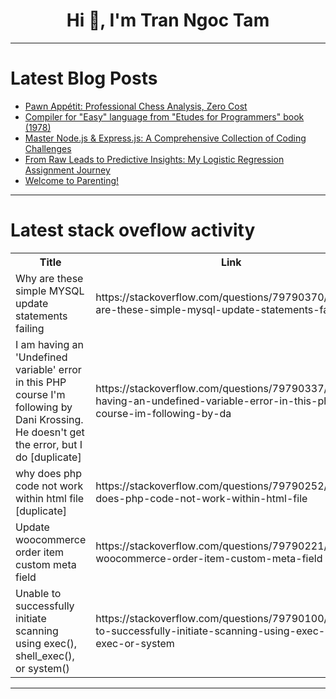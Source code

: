 <h1 align="center">Hi 👋, I'm Tran Ngoc Tam</h1>

---

# Latest Blog Posts 
<!-- BLOG-POST-LIST:START -->
- [Pawn Appétit: Professional Chess Analysis, Zero Cost](https://dev.to/gaspar_limarc_f1e8bca9ee/pawn-appetit-professional-chess-analysis-zero-cost-1c6d)
- [Compiler for &quot;Easy&quot; language from &quot;Etudes for Programmers&quot; book &lpar;1978&rpar;](https://dev.to/begoon/compiler-for-easy-language-from-etudes-for-programmers-book-1978-4nb1)
- [Master Node.js &amp; Express.js: A Comprehensive Collection of Coding Challenges](https://dev.to/mohinsheikh/master-nodejs-expressjs-a-comprehensive-collection-of-coding-challenges-4aba)
- [From Raw Leads to Predictive Insights: My Logistic Regression Assignment Journey](https://dev.to/vinanoliefo/from-raw-leads-to-predictive-insights-my-logistic-regression-assignment-journey-4dm2)
- [Welcome to Parenting!](https://dev.to/jess/welcome-to-parenting-4afm)
<!-- BLOG-POST-LIST:END -->

---

# Latest stack oveflow activity
<table>
  <tr><th>Title</th><th>Link</th></tr>
  <!-- STACKOVERFLOW:START --><tr><td>Why are these simple MYSQL update statements failing</td><td>https://stackoverflow.com/questions/79790370/why-are-these-simple-mysql-update-statements-failing</td></tr><tr><td>I am having an &#39;Undefined variable&#39; error in this PHP course I&#39;m following by Dani Krossing. He doesn&#39;t get the error, but I do [duplicate]</td><td>https://stackoverflow.com/questions/79790337/i-am-having-an-undefined-variable-error-in-this-php-course-im-following-by-da</td></tr><tr><td>why does php code not work within html file [duplicate]</td><td>https://stackoverflow.com/questions/79790252/why-does-php-code-not-work-within-html-file</td></tr><tr><td>Update woocommerce order item custom meta field</td><td>https://stackoverflow.com/questions/79790221/update-woocommerce-order-item-custom-meta-field</td></tr><tr><td>Unable to successfully initiate scanning using exec&lpar;&rpar;, shell_exec&lpar;&rpar;, or system&lpar;&rpar;</td><td>https://stackoverflow.com/questions/79790100/unable-to-successfully-initiate-scanning-using-exec-shell-exec-or-system</td></tr><!-- STACKOVERFLOW:END -->
</table>

---


